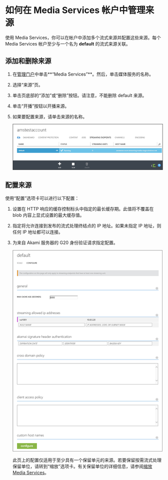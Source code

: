 <properties linkid="scripting-center-index" urlDisplayName="index" pageTitle="Scripting Center Index" metaKeywords="" description="" metaCanonical="" services="" documentationCenter="" title="How to Manage Origins in a Media Services Account" authors="juliako" solutions="" manager="" editor="" />
<tags ms.service=""
    ms.date=""
    wacn.date=""
    />

如何在 Media Services 帐户中管理来源
====================================

使用 Media Services，你可以在帐户中添加多个流式来源并配置这些来源。每个 Media Services 帐户至少与一个名为 **default** 的流式来源关联。

添加和删除来源
--------------

1.  在[管理门户](https://manage.windowsazure.cn/)中单击**“Media Services”**。然后，单击媒体服务的名称。
2.  选择“来源”页。
3.  单击页底部的“添加”或“删除”按钮。请注意，不能删除 default 来源。
4.  单击“开播”按钮以开播来源。
5.  如果要配置来源，请单击来源的名称。

    ![“来源”页](./media/media-services-manage-origins/media-services-origins-page.png)

配置来源
--------

使用“配置”选项卡可以进行以下配置：

1.  设置在 HTTP 响应的缓存控制标头中指定的最长缓存期。此值将不覆盖在 blob 内容上显式设置的最大缓存值。

2.  指定将允许连接到发布的流式处理终结点的 IP 地址。如果未指定 IP 地址，则任何 IP 地址都可以连接。

3.  为来自 Akami 服务器的 G20 身份验证请求指定配置。

    ![配置来源](./media/media-services-manage-origins/media-services-origins-configure.png)

    此页上的配置仅适用于至少具有一个保留单元的来源。若要保留按需流式处理保留单位，请转到“缩放”选项卡。有关保留单位的详细信息，请参阅[缩放 Media Services](http://go.microsoft.com/fwlink/?LinkID=275847&clcid=0x409/)。


